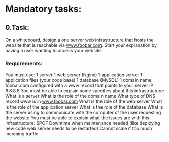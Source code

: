 # Mandatory tasks:

## 0.Task:
On a whiteboard, design a one server web infrastructure that hosts the website that is reachable via www.foobar.com. Start your explanation by having a user wanting to access your website.

### Requirements:

You must use:
  1 server
  1 web server (Nginx)
  1 application server
  1 application files (your code base)
  1 database (MySQL)
  1 domain name foobar.com configured with a www record that points to your server IP 8.8.8.8
You must be able to explain some specifics about this infrastructure:
  What is a server
  What is the role of the domain name
  What type of DNS record www is in www.foobar.com
  What is the role of the web server
  What is the role of the application server
  What is the role of the database
  What is the server using to communicate with the computer of the user requesting the website
You must be able to explain what the issues are with this infrastructure:
  SPOF
  Downtime when maintenance needed (like deploying new code web server needs to be restarted)
  Cannot scale if too much incoming traffic
